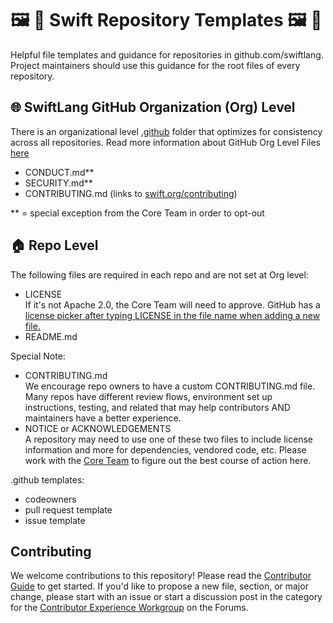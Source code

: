 # 🖼️ 📄 Swift Repository Templates 🖼️ 📄

Helpful file templates and guidance for repositories in github.com/swiftlang. Project maintainers should use this guidance for the root files of every repository. 

## 🌐 SwiftLang GitHub Organization (Org) Level 

There is an organizational level [.github](https://github.com/swiftlang/.github) folder that optimizes for consistency across all repositories. Read more information about GitHub Org Level Files [here](https://docs.github.com/en/communities/setting-up-your-project-for-healthy-contributions/creating-a-default-community-health-file)

- CONDUCT.md**
- SECURITY.md**
- CONTRIBUTING.md (links to [swift.org/contributing](swift.org/contributing))
  
** = special exception from the Core Team in order to opt-out

## 🏠 Repo Level 

The following files are required in each repo and are not set at Org level:
- LICENSE  
  If it's not Apache 2.0, the Core Team will need to approve. GitHub has a [license picker after typing LICENSE in the file name when adding a new file.](https://docs.github.com/en/repositories/managing-your-repositorys-settings-and-features/customizing-your-repository/licensing-a-repository#applying-a-license-to-a-repository-with-an-existing-license)
- README.md
  
Special Note:
- CONTRIBUTING.md  
  We encourage repo owners to have a custom CONTRIBUTING.md file. Many repos have different review flows, environment set up instructions, testing, and related that may help contributors AND maintainers have a better experience.
- NOTICE or ACKNOWLEDGEMENTS  
  A repository may need to use one of these two files to include license information and more for dependencies, vendored code, etc. Please work with the [Core Team](https://forums.swift.org/new-message?groupname=core-team) to figure out the best course of action here.
  
.github templates:
- codeowners
- pull request template
- issue template

## Contributing
We welcome contributions to this repository! Please read the [Contributor Guide](swift.org/contributing) to get started. If you'd like to propose
a new file, section, or major change, please start with an issue or start a discussion post in the category for the [Contributor Experience Workgroup](https://forums.swift.org/c/contributor-experience/110) on the Forums.
